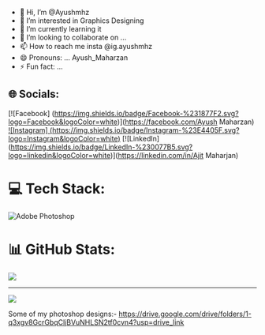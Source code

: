 - 👋 Hi, I’m @Ayushmhz
- 👀 I’m interested in Graphics Designing
- 🌱 I’m currently learning it
- 💞️ I’m looking to collaborate on ...
- 📫 How to reach me insta @ig.ayushmhz
- 😄 Pronouns: ... Ayush_Maharzan
- ⚡ Fun fact: ...

## 🌐 Socials:
[![Facebook]
(https://img.shields.io/badge/Facebook-%231877F2.svg?logo=Facebook&logoColor=white)](https://facebook.com/Ayush Maharzan) 
[![Instagram]
(https://img.shields.io/badge/Instagram-%23E4405F.svg?logo=Instagram&logoColor=white)](https://instagram.com/@ig.ayushmhz) 
[![LinkedIn]
(https://img.shields.io/badge/LinkedIn-%230077B5.svg?logo=linkedin&logoColor=white)](https://linkedin.com/in/Ajit Maharjan) 

# 💻 Tech Stack:
![Adobe Photoshop](https://img.shields.io/badge/adobe%20photoshop-%2331A8FF.svg?style=for-the-badge&logo=adobe%20photoshop&logoColor=white)
# 📊 GitHub Stats:

![](https://github-readme-streak-stats.herokuapp.com/?user=@Ayushmhz&theme=dark&hide_border=false)<br/>

---
[![](https://visitcount.itsvg.in/api?id=@Ayushmhz&icon=0&color=0)](https://visitcount.itsvg.in)



Some of my photoshop designs:-
https://drive.google.com/drive/folders/1-q3xgv8GcrGbqCljBVuNHLSN2tf0cvn4?usp=drive_link

<!---
Ayushmhz/Ayushmhz is a ✨ special ✨ repository because its `README.md` (this file) appears on your GitHub profile.
You can click the Preview link to take a look at your changes.
--->
